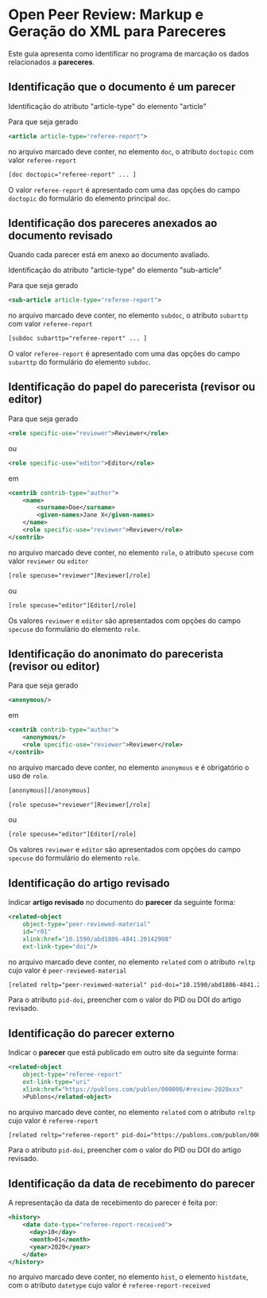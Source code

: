 
# Open Peer Review: Markup e Geração do XML para Pareceres

Este guia apresenta como identificar no programa de marcação os dados relacionados a **pareceres**.


## Identificação que o documento é um parecer

Identificação do atributo "article-type" do elemento "article"

Para que seja gerado

```xml
<article article-type="referee-report">
```

no arquivo marcado deve conter, no elemento `doc`, o atributo `doctopic` com valor `referee-report`

```xml
[doc doctopic="referee-report" ... ]
```

O valor `referee-report` é apresentado com uma das opções do campo `doctopic` do formulário do elemento principal `doc`.

   [Formulário para preencher o valor do atributo doctopic do elemento doc]: img/doc-mkp-formulario-doctopic.png "Formulário para preencher o valor do atributo doctopic do elemento doc"


## Identificação dos pareceres anexados ao documento revisado

Quando cada parecer está em anexo ao documento avaliado.

Identificação do atributo "article-type" do elemento "sub-article"

Para que seja gerado

```xml
<sub-article article-type="referee-report">
```

no arquivo marcado deve conter, no elemento `subdoc`, o atributo `subarttp` com valor `referee-report`

```xml
[subdoc subarttp="referee-report" ... ]
```

O valor `referee-report` é apresentado com uma das opções do campo `subarttp` do formulário do elemento `subdoc`.

   [Formulário para preencher o valor do atributo subarttp do elemento subdoc]: img/mkp-subdoc-subarttp.png "Formulário para preencher o valor do atributo subarttp do elemento subdoc"


## Identificação do papel do parecerista (revisor ou editor)

Para que seja gerado

```xml
<role specific-use="reviewer">Reviewer</role>
```

ou

```xml
<role specific-use="editor">Editor</role>
```

em 

```xml
<contrib contrib-type="author">
    <name>
        <surname>Doe</surname>
        <given-names>Jane X</given-names>
    </name>
    <role specific-use="reviewer">Reviewer</role>
</contrib>
```


no arquivo marcado deve conter, no elemento `role`, o atributo `specuse` com valor `reviewer` ou `editor`

```xml
[role specuse="reviewer"]Reviewer[/role]
```

ou

```xml
[role specuse="editor"]Editor[/role]
```

Os valores `reviewer` e `editor` são apresentados com opções do campo `specuse` do formulário do elemento `role`.

   [Formulário para preencher os atributos do elemento role]: img/mkp-role-specuse-reviewer-revisor-form.png "Formulário para preencher os atributos do elemento role"
   [Elemento role com atributo specuse]: img/mkp-role-specuse-reviewer-revisor-marcado.png "Elemento role com atributo specuse"
   

## Identificação do anonimato do parecerista (revisor ou editor)

Para que seja gerado

```xml
<anonymous/>
```

em 

```xml
<contrib contrib-type="author">
    <anonymous/>
    <role specific-use="reviewer">Reviewer</role>
</contrib>
```

no arquivo marcado deve conter, no elemento `anonymous` e é obrigatório o uso de `role`.

```sgml
[anonymous][/anonymous]
```

```xml
[role specuse="reviewer"]Reviewer[/role]
```

ou

```xml
[role specuse="editor"]Editor[/role]
```

Os valores `reviewer` e `editor` são apresentados com opções do campo `specuse` do formulário do elemento `role`.

   [Formulário para preencher os atributos do elemento role]: img/mkp-role-specuse-reviewer-revisor-form.png "Formulário para preencher os atributos do elemento role"
   [Elemento role com atributo specuse]: img/mkp-role-specuse-reviewer-revisor-marcado.png "Elemento role com atributo specuse"
   

## Identificação do artigo revisado

Indicar **artigo revisado** no documento do **parecer** da seguinte forma:

```xml
<related-object
	object-type="peer-reviewed-material"
	id="r01"
	xlink:href="10.1590/abd1806-4841.20142998"
	ext-link-type="doi"/>        
```

no arquivo marcado deve conter, no elemento `related` com o atributo `reltp` cujo valor é `peer-reviewed-material`

```sgml
[related reltp="peer-reviewed-material" pid-doi="10.1590/abd1806-4841.20142998"][/related]
```

Para o atributo `pid-doi`, preencher com o valor do PID ou DOI do artigo revisado.


   [Elemento related com atributo reltp cujo valor é peer-reviewed-material]: img/mkp-related-reltp-peer-reviewed-material.png "Elemento related com atributo reltp cujo valor é peer-reviewed-material"

   [Formulário para preencher related]: img/mkp-form-related.png "Formulário para preencher related"


## Identificação do parecer externo

Indicar o **parecer** que está publicado em outro site da seguinte forma:

```xml
<related-object
	object-type="referee-report"
	ext-link-type="uri"
	xlink:href="https://publons.com/publon/000000/#review-2020xxx"
	>Publons</related-object>        
```

no arquivo marcado deve conter, no elemento `related` com o atributo `reltp` cujo valor é `referee-report`

```sgml
[related reltp="referee-report" pid-doi="https://publons.com/publon/000000/#review-2020xxx"]Publons[/related]
```

Para o atributo `pid-doi`, preencher com o valor do PID ou DOI do artigo revisado.


   [Elemento related com atributo reltp cujo valor é referee-report]: img/mkp-related-reltp-referee-report.png "Elemento related com atributo reltp cujo valor é referee-report"

   [Formulário para preencher related]: img/mkp-form-related.png "Formulário para preencher related"



## Identificação da data de recebimento do parecer

A representação da data de recebimento do parecer é feita por:

```xml
<history>
    <date date-type="referee-report-received">
      <day>10</day>
      <month>01</month>
      <year>2020</year>
    </date>
</history>
```

no arquivo marcado deve conter, no elemento `hist`, o elemento `histdate`, com o atributo `datetype` cujo valor é `referee-report-received`


   [Elemento histdate marcado com datetype igual a referee-report-received]: img/mkp-histdate-datetype-referee-report-received.png "Elemento histdate marcado com datetype igual a referee-report-received"

   [Formulário para preencher quaisquer tipo de histdate]: img/mkp-form-histdate.png "Formulário para preencher quaisquer tipo de histdate"

